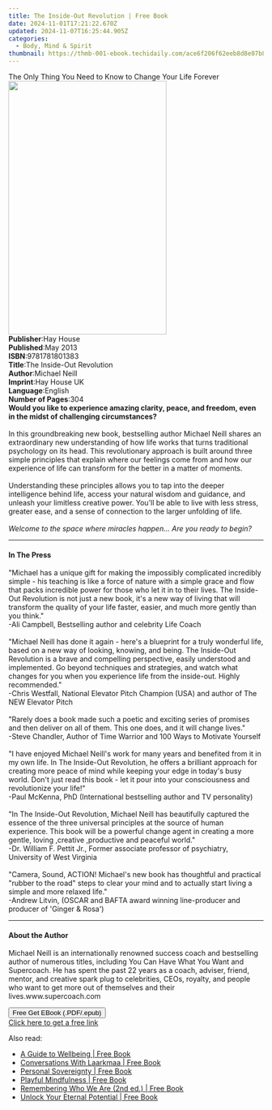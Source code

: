 ```yaml
---
title: The Inside-Out Revolution | Free Book
date: 2024-11-01T17:21:22.670Z
updated: 2024-11-07T16:25:44.905Z
categories:
  - Body, Mind & Spirit
thumbnail: https://thmb-001-ebook.techidaily.com/ace6f206f62eeb8d8e07b8b935c5d24f2201394fdf76579a285b92d9f6edef62.jpg
---
```

<main id="book-container">
  <div class="flex flex-col">
    <div class="book-brief flex-1 py-6 px-4 sm:p-6 md:py-10 md:px-8">
      <!-- brief-->
      <div class="book-brief-main">
        The Only Thing You Need to Know to Change Your Life Forever
      </div>
    </div>
    <div
      class="book-meta-info flex-1 grid gap-4 col-start-1 col-end-3 row-start-1 sm:mb-6 sm:grid-cols-4 lg:gap-6 lg:col-start-2 lg:row-end-6 lg:row-span-6 lg:mb-0"
    >
      <div
        class="book-meta-info-left place-content-center mt-4 p-4 text-sm leading-6 col-start-2 col-span-2 dark:text-slate-400"
      >
        <img
          class="w-full h-500 object-cover rounded-lg sm:h-255 sm:col-span-2 lg:col-span-full"
          src="https://img-001-ebook.techidaily.com/8d6f3578fbe40aa7b8cd940e359e88727f4bb1ef1564ad64e6294d5c8677ee09.jpg"
          alt=""
          width="312"
          height="500"
        />
      </div>
      <div
        class="book-meta-info-right mt-2 col-start-1 row-start-2 col-span-3 self-center"
      >
        <!-- meta data  -->
        <div class="flex flex-col px-4 md:px-8">
          <div class="flex-1">
            <strong>Publisher</strong>:<span class="px-2">Hay House</span>
          </div>
          <div class="flex-1">
            <strong>Published</strong>:<span class="px-2">May 2013</span>
          </div>
          <div class="flex-1">
            <strong>ISBN</strong>:<span class="px-2">9781781801383</span>
          </div>
          <div class="flex-1">
            <strong>Title</strong>:<span class="px-2"
              >The Inside-Out Revolution</span
            >
          </div>
          <div class="flex-1">
            <strong>Author</strong>:<span class="px-2">Michael Neill</span>
          </div>
          <div class="flex-1">
            <strong>Imprint</strong>:<span class="px-2">Hay House UK</span>
          </div>
          <div class="flex-1">
            <strong>Language</strong>:<span class="px-2">English</span>
          </div>
          <div class="flex-1">
            <strong>Number of Pages</strong>:<span class="px-2">304</span>
          </div>
        </div>
      </div>
    </div>
    <div class="book-description flex-1 py-6 px-4 sm:p-6 md:py-10 md:px-8">
      <div class="book-description-main">
        <div accordion-content="" id="description">
          <b
            >Would you like to experience amazing clarity, peace, and freedom,
            even in the midst of challenging circumstances? </b
          ><br /><br />In this groundbreaking new book, bestselling author
          Michael Neill shares an extraordinary new understanding of how life
          works that turns traditional psychology on its head. This
          revolutionary approach is built around three simple principles that
          explain where our feelings come from and how our experience of life
          can transform for the better in a matter of moments. <br /><br />
          Understanding these principles allows you to tap into the deeper
          intelligence behind life, access your natural wisdom and guidance, and
          unleash your limitless creative power. You'll be able to live with
          less stress, greater ease, and a sense of connection to the larger
          unfolding of life. <br /><br /><i
            >Welcome to the space where miracles happen… Are you ready to
            begin?</i
          >
        </div>
      </div>
    </div>
    <div class="book-excerpts flex-1 py-6 px-4 sm:p-6 md:py-10 md:px-8">
      <!-- excerpts-->
      <div class="book-excerpts-main">
        <hr />
        <h4 class="placeholder placeholder-heading">
          <span>In The Press</span>
        </h4>
        <p>
          "Michael has a unique gift for making the impossibly complicated
          incredibly simple - his teaching is like a force of nature with a
          simple grace and flow that packs incredible power for those who let it
          in to their lives. The Inside-Out Revolution is not just a new book,
          it's a new way of living that will transform the quality of your life
          faster, easier, and much more gently than you think."<br />-Ali
          Campbell, Bestselling author and celebrity Life Coach<br /><br />"Michael
          Neill has done it again - here's a blueprint for a truly wonderful
          life, based on a new way of looking, knowing, and being. The
          Inside-Out Revolution is a brave and compelling perspective, easily
          understood and implemented. Go beyond techniques and strategies, and
          watch what changes for you when you experience life from the
          inside-out. Highly recommended."<br />-Chris Westfall, National
          Elevator Pitch Champion (USA) and author of The NEW Elevator Pitch<br /><br />"Rarely
          does a book made such a poetic and exciting series of promises and
          then deliver on all of them. This one does, and it will change
          lives."<br />-Steve Chandler, Author of Time Warrior and 100 Ways to
          Motivate Yourself<br /><br />"I have enjoyed Michael Neill's work for
          many years and benefited from it in my own life. In The Inside-Out
          Revolution, he offers a brilliant approach for creating more peace of
          mind while keeping your edge in today's busy world. Don't just read
          this book - let it pour into your consciousness and revolutionize your
          life!"<br />-Paul McKenna, PhD (International bestselling author and
          TV personality)<br /><br />"In The Inside-Out Revolution, Michael
          Neill has beautifully captured the essence of the three universal
          principles at the source of human experience. This book will be a
          powerful change agent in creating a more gentle, loving ,creative
          ,productive and peaceful world."<br />-Dr. William F. Pettit Jr.,
          Former associate professor of psychiatry, University of West
          Virginia<br /><br />"Camera, Sound, ACTION! Michael's new book has
          thoughtful and practical "rubber to the road" steps to clear your mind
          and to actually start living a simple and more relaxed life."<br />-Andrew
          Litvin, (OSCAR and BAFTA award winning line-producer and producer of
          'Ginger &amp; Rosa')
        </p>
      </div>
    </div>
    <div class="book-about-author flex-1 py-6 px-4 sm:p-6 md:py-10 md:px-8">
      <!-- about author-->
      <div class="book-main-author-main">
        <hr />
        <h4 class="placeholder placeholder-heading">
          <span>About the Author</span>
        </h4>
        <p>
          Michael Neill is an internationally renowned success coach and
          bestselling author of numerous titles, including You Can Have What You
          Want and Supercoach. He has spent the past 22 years as a coach,
          adviser, friend, mentor, and creative spark plug to celebrities, CEOs,
          royalty, and people who want to get more out of themselves and their
          lives.www.supercoach.com
        </p>
      </div>
    </div>
    <div class="book-free-get flex-1 py-6 px-4 sm:p-6 md:py-10 md:px-8">
      <button
        id="btn-free-get"
        class="bg-blue-500 hover:bg-blue-700 text-white font-bold py-2 px-4 rounded"
      >
        Free Get EBook (.PDF/.epub)
      </button>
      <div id="countdown-display" class="px-2 text-lg mt-2"></div>
      <a
        id="free-link"
        class="hidden bg-blue-500 hover:bg-blue-700 text-white font-bold py-2 px-4 rounded"
        href="https://www.ebooks.com/en-us/book/96317657/the-inside-out-revolution/michael-neill/"
        target="_blank"
        >Click here to get a free link</a
      >
    </div>
    <script>
      let countdownTime = 0;
      let countdownInterval = null;
      document
        .getElementById('btn-free-get')
        .addEventListener('click', startCountdown);
      function startCountdown() {
        countdownTime = new Date().getTime() + 60000 * 3;
        countdownInterval = setInterval(updateCountdown, 1000);
        document.getElementById('btn-free-get').disabled = true;
        document
          .getElementById('btn-free-get')
          .classList.add('bg-gray-500', 'cursor-not-allowed');
      }
      function updateCountdown() {
        let currentTime = new Date().getTime();
        let timeLeft = countdownTime - currentTime;
        let secondsLeft = Math.floor(timeLeft / 1000);
        document.getElementById('countdown-display').innerHTML =
          `Remaining time: ${secondsLeft} seconds.`;
        if (secondsLeft <= 0) {
          clearInterval(countdownInterval);
          document.getElementById('btn-free-get').classList.add('hidden');
          document.getElementById('free-link').classList.remove('hidden');
          document.getElementById('countdown-display').innerHTML = '';
        }
      }
    </script>
  </div>
</main>

<ins class="adsbygoogle"
      style="display:block"
      data-ad-client="ca-pub-7571918770474297"
      data-ad-slot="8358498916"
      data-ad-format="auto"
      data-full-width-responsive="true"></ins>
    

<span class="atpl-alsoreadstyle">Also read:</span>
<div><ul>
<li><a href="https://novels-ebooks.techidaily.com/209872199-9781912328420-a-guide-to-wellbeing/"><u>A Guide to Wellbeing | Free Book</u></a></li>
<li><a href="https://novels-ebooks.techidaily.com/209872268-9780996783552-conversations-with-laarkmaa/"><u>Conversations With Laarkmaa | Free Book</u></a></li>
<li><a href="https://novels-ebooks.techidaily.com/209872247-9780648510611-personal-sovereignty/"><u>Personal Sovereignty | Free Book</u></a></li>
<li><a href="https://novels-ebooks.techidaily.com/209872269-9781950373024-playful-mindfulness/"><u>Playful Mindfulness | Free Book</u></a></li>
<li><a href="https://novels-ebooks.techidaily.com/209872274-9780996783569-remembering-who-we-are-2nd-ed/"><u>Remembering Who We Are (2nd ed.) | Free Book</u></a></li>
<li><a href="https://novels-ebooks.techidaily.com/209872179-9780998255231-unlock-your-eternal-potential/"><u>Unlock Your Eternal Potential | Free Book</u></a></li>
</ul></div>

